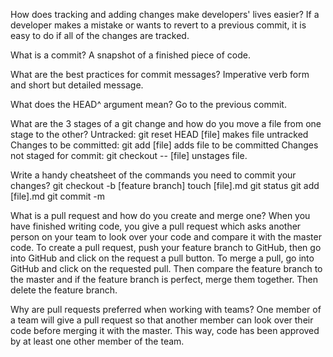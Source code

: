 How does tracking and adding changes make developers' lives easier?
If a developer makes a mistake or wants to revert to a previous commit, it is easy to do if all of the changes are tracked.

What is a commit?
A snapshot of a finished piece of code. 

What are the best practices for commit messages?
Imperative verb form and short but detailed message.

What does the HEAD^ argument mean?
Go to the previous commit.

What are the 3 stages of a git change and how do you move a file from one stage to the other?
Untracked: git reset HEAD [file] makes file untracked
Changes to be committed: git add [file] adds file to be committed
Changes not staged for commit:  git checkout -- [file] unstages file.

Write a handy cheatsheet of the commands you need to commit your changes?
git checkout -b [feature branch]
touch [file].md
git status
git add [file].md
git commit -m

What is a pull request and how do you create and merge one?
When you have finished writing code, you give a pull request which asks another person on your team to look over your code and compare it with the master code. To create a pull request, push your feature branch to GitHub, then go into GitHub and click on the request a pull button. To merge a pull, go into GitHub and click on the requested pull. Then compare the feature branch to the master and if the feature branch is perfect, merge them together. Then delete the feature branch.

Why are pull requests preferred when working with teams?
One member of a team will give a pull request so that another member can look over their code before merging it with the master. This way, code has been approved by at least one other member of the team.